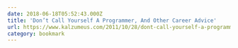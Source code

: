 ```yaml
---
date: 2018-06-18T05:52:43.000Z
title: 'Don’t Call Yourself A Programmer, And Other Career Advice'
url: https://www.kalzumeus.com/2011/10/28/dont-call-yourself-a-programmer/
category: bookmark
---
```

